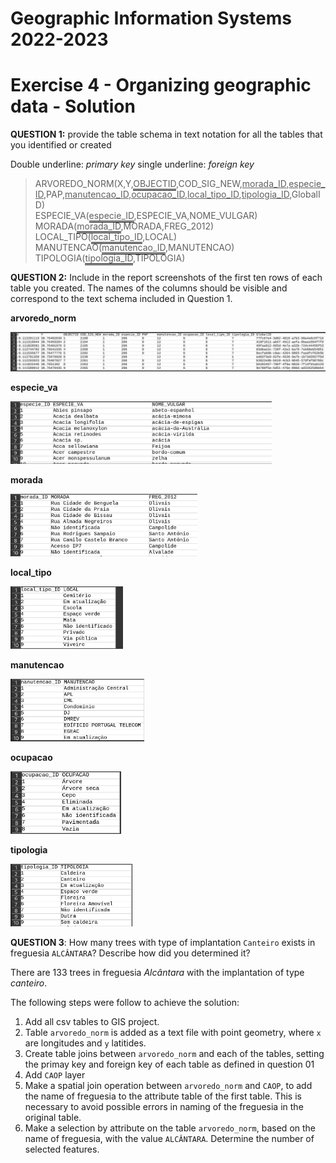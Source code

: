 <style type="text/css">
  .doubleUnderline {
    border-bottom: 3px double #000;
  }
</style>


# Geographic Information Systems 2022-2023

# Exercise 4 - Organizing geographic data - Solution

**QUESTION 1:** provide the table schema in text notation for all the tables that 
you identified or created

Double underline: *primary key*
single underline: *foreign key*


> ARVOREDO_NORM(X,Y,<span class="doubleUnderline">OBJECTID</span>,COD_SIG_NEW,<u>morada_ID</u>,<u>especie_ID</u>,PAP,<u>manutencao_ID</u>,<u>ocupacao_ID</u>,<u>local_tipo_ID</u>,<u>tipologia_ID</u>,GlobalID)<br>
> ESPECIE_VA(<span class="doubleUnderline">especie_ID</span>,ESPECIE_VA,NOME_VULGAR)<br>
> MORADA(<span class="doubleUnderline">morada_ID</span>,MORADA,FREG_2012)<br>
> LOCAL_TIPO(<span class="doubleUnderline">local_tipo_ID</span>,LOCAL)<br>
> MANUTENCAO(<span class="doubleUnderline">manutencao_ID</span>,MANUTENCAO)<br>
> TIPOLOGIA(<span class="doubleUnderline">tipologia_ID</span>,TIPOLOGIA)


**QUESTION 2:** Include in the report screenshots of the first ten rows of each 
table you created. The names of the columns should be visible and correspond to 
the text schema included in Question 1.

**arvoredo_norm**

![arvoredo_norm](images/ex04_img01.jpg)

**especie_va**

<img src="images/ex04_img02.jpg" height="100">

**morada**

<img src="images/ex04_img03.jpg" height="100">

**local_tipo**

<img src="images/ex04_img04.jpg" height="100">

**manutencao**

<img src="images/ex04_img05.jpg" height="100">

**ocupacao**

<img src="images/ex04_img06.jpg" height="100">

**tipologia**

<img src="images/ex04_img07.jpg" height="100">


**QUESTION 3**: 
How many trees with type of implantation `Canteiro` exists in freguesia `ALCÂNTARA`?
Describe how did you determined it?

There are 133 trees in freguesia *Alcântara* with the implantation of type *canteiro*.

The following steps were follow to achieve the solution:

1. Add all csv tables to GIS project.
2. Table `arvoredo_norm` is added as a text file with point geometry, where `x` are longitudes and `y` latitides.
3. Create table joins between `arvoredo_norm` and each of the tables, setting the primay key and foreign key of each table as defined in question 01 
4. Add `CAOP` layer
5. Make a spatial join operation between `arvoredo_norm` and `CAOP`, to add the name of freguesia to the attribute table of the first table. This is necessary to avoid possible errors in naming of the freguesia in the original table.
6. Make a selection by attribute on the table `arvoredo_norm`, based on the name of freguesia, with the value `ALCÂNTARA`. Determine the number of selected features.